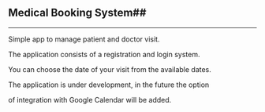 ## Medical Booking System##


-------------------------------------------------------


Simple app to manage patient and doctor visit. 

The application consists of a registration and login system. 

You can choose the date of your visit from the available dates.

The application is under development, in the future the option

of integration with Google Calendar will be added.